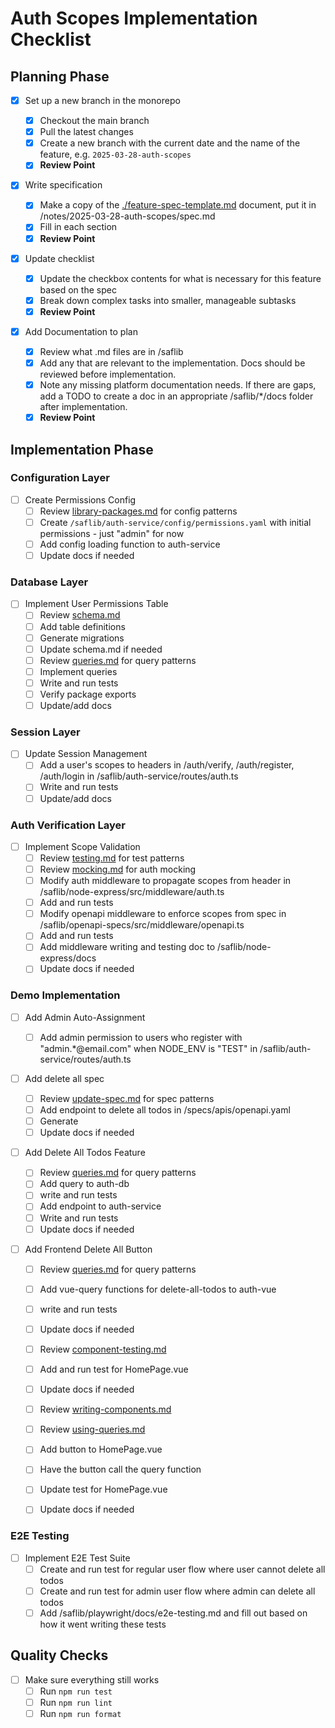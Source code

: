# Auth Scopes Implementation Checklist

## Planning Phase

- [x] Set up a new branch in the monorepo

  - [x] Checkout the main branch
  - [x] Pull the latest changes
  - [x] Create a new branch with the current date and the name of the feature, e.g. `2025-03-28-auth-scopes`
  - [x] **Review Point**

- [x] Write specification

  - [x] Make a copy of the [./feature-spec-template.md](./feature-spec-template.md) document, put it in /notes/2025-03-28-auth-scopes/spec.md
  - [x] Fill in each section
  - [x] **Review Point**

- [x] Update checklist

  - [x] Update the checkbox contents for what is necessary for this feature based on the spec
  - [x] Break down complex tasks into smaller, manageable subtasks
  - [x] **Review Point**

- [x] Add Documentation to plan
  - [x] Review what .md files are in /saflib
  - [x] Add any that are relevant to the implementation. Docs should be reviewed before implementation.
  - [x] Note any missing platform documentation needs. If there are gaps, add a TODO to create a doc in an appropriate /saflib/\*/docs folder after implementation.
  - [x] **Review Point**

## Implementation Phase

### Configuration Layer

- [ ] Create Permissions Config
  - [ ] Review [library-packages.md](/saflib/monorepo/docs/library-packages.md) for config patterns
  - [ ] Create `/saflib/auth-service/config/permissions.yaml` with initial permissions - just "admin" for now
  - [ ] Add config loading function to auth-service
  - [ ] Update docs if needed

### Database Layer

- [ ] Implement User Permissions Table
  - [ ] Review [schema.md](/saflib/drizzle-sqlite3/docs/schema.md)
  - [ ] Add table definitions
  - [ ] Generate migrations
  - [ ] Update schema.md if needed
  - [ ] Review [queries.md](/saflib/drizzle-sqlite3/docs/queries.md) for query patterns
  - [ ] Implement queries
  - [ ] Write and run tests
  - [ ] Verify package exports
  - [ ] Update/add docs

### Session Layer

- [ ] Update Session Management
  - [ ] Add a user's scopes to headers in /auth/verify, /auth/register, /auth/login in /saflib/auth-service/routes/auth.ts
  - [ ] Write and run tests
  - [ ] Update/add docs

### Auth Verification Layer

- [ ] Implement Scope Validation
  - [ ] Review [testing.md](/saflib/node-express-dev/docs/testing.md) for test patterns
  - [ ] Review [mocking.md](/saflib/node-express-dev/docs/mocking.md) for auth mocking
  - [ ] Modify auth middleware to propagate scopes from header in /saflib/node-express/src/middleware/auth.ts
  - [ ] Add and run tests
  - [ ] Modify openapi middleware to enforce scopes from spec in /saflib/openapi-specs/src/middleware/openapi.ts
  - [ ] Add and run tests
  - [ ] Add middleware writing and testing doc to /saflib/node-express/docs
  - [ ] Update docs if needed

### Demo Implementation

- [ ] Add Admin Auto-Assignment

  - [ ] Add admin permission to users who register with "admin.\*@email.com" when NODE_ENV is "TEST" in /saflib/auth-service/routes/auth.ts

- [ ] Add delete all spec

  - [ ] Review [update-spec.md](/saflib/openapi-specs/docs/update-spec.md) for spec patterns
  - [ ] Add endpoint to delete all todos in /specs/apis/openapi.yaml
  - [ ] Generate
  - [ ] Update docs if needed

- [ ] Add Delete All Todos Feature

  - [ ] Review [queries.md](/saflib/drizzle-sqlite3/docs/queries.md) for query patterns
  - [ ] Add query to auth-db
  - [ ] write and run tests
  - [ ] Add endpoint to auth-service
  - [ ] Write and run tests
  - [ ] Update docs if needed

- [ ] Add Frontend Delete All Button

  - [ ] Review [queries.md](/saflib/vue-spa/docs/adding-queries.md) for query patterns
  - [ ] Add vue-query functions for delete-all-todos to auth-vue
  - [ ] write and run tests
  - [ ] Update docs if needed

  - [ ] Review [component-testing.md](/saflib/vue-spa-dev/docs/component-testing.md)
  - [ ] Add and run test for HomePage.vue
  - [ ] Update docs if needed

  - [ ] Review [writing-components.md](/saflib/vue-spa/docs/writing-components.md)
  - [ ] Review [using-queries.md](/saflib/vue-spa/docs/using-queries.md)
  - [ ] Add button to HomePage.vue
  - [ ] Have the button call the query function
  - [ ] Update test for HomePage.vue
  - [ ] Update docs if needed

### E2E Testing

- [ ] Implement E2E Test Suite
  - [ ] Create and run test for regular user flow where user cannot delete all todos
  - [ ] Create and run test for admin user flow where admin can delete all todos
  - [ ] Add /saflib/playwright/docs/e2e-testing.md and fill out based on how it went writing these tests

## Quality Checks

- [ ] Make sure everything still works
  - [ ] Run `npm run test`
  - [ ] Run `npm run lint`
  - [ ] Run `npm run format`
